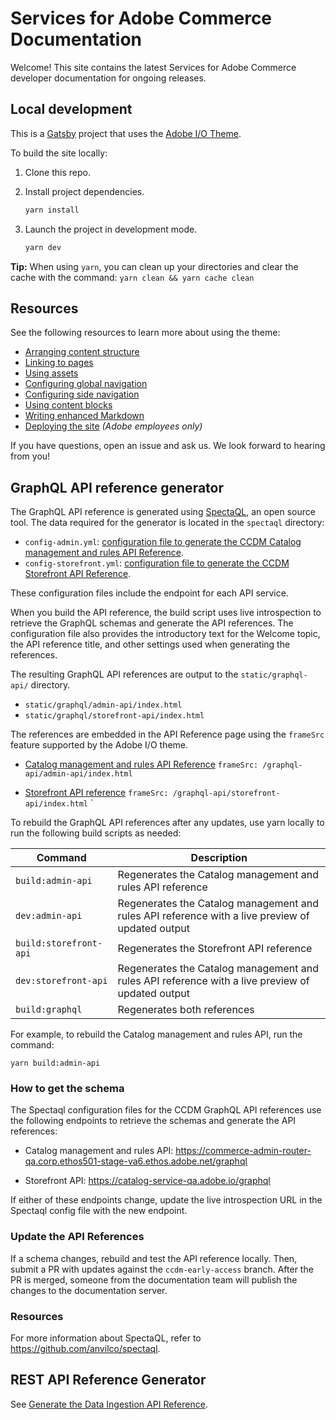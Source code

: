 # Services for Adobe Commerce Documentation

Welcome! This site contains the latest Services for Adobe Commerce developer documentation for ongoing releases.

## Local development

This is a [Gatsby](https://www.gatsbyjs.com/) project that uses the [Adobe I/O Theme](https://github.com/adobe/aio-theme).

To build the site locally:

1. Clone this repo.
1. Install project dependencies.

   ```bash
   yarn install
   ```

1. Launch the project in development mode.

   ```bash
   yarn dev
   ```

**Tip:** When using `yarn`, you can clean up your directories and clear the cache with the command: `yarn clean && yarn cache clean`

## Resources

See the following resources to learn more about using the theme:

- [Arranging content structure](https://github.com/adobe/aio-theme#content-structure)
- [Linking to pages](https://github.com/adobe/aio-theme#links)
- [Using assets](https://github.com/adobe/aio-theme#assets)
- [Configuring global navigation](https://github.com/adobe/aio-theme#global-navigation)
- [Configuring side navigation](https://github.com/adobe/aio-theme#side-navigation)
- [Using content blocks](https://github.com/adobe/aio-theme#jsx-blocks)
- [Writing enhanced Markdown](https://github.com/adobe/aio-theme#writing-enhanced-markdown)
- [Deploying the site](https://github.com/adobe/aio-theme#deploy-to-azure-storage-static-websites) _(Adobe employees only)_

If you have questions, open an issue and ask us. We look forward to hearing from you!

## GraphQL API reference generator

The GraphQL API reference is generated using [SpectaQL](https://github.com/anvilco/spectaql), an open source tool. The data required for the generator is located in the `spectaql` directory:

- `config-admin.yml`: [configuration file to generate the CCDM Catalog management and rules API Reference](https://github.com/AdobeDocs/commerce-services/blob/ccdm-early-access/spectaql/config-admin.yml).
- `config-storefront.yml`: [configuration file to generate the CCDM Storefront API Reference](https://github.com/AdobeDocs/commerce-services/blob/ccdm-early-access/spectaql/config-admin.yml).

These configuration files include the endpoint for each API service.

When you build the API reference, the build script uses live introspection to retrieve the GraphQL schemas and generate the API references. The configuration file also provides the introductory text for the Welcome topic, the API reference title, and other settings used when generating the references.

The resulting GraphQL API references are output to the `static/graphql-api/` directory.

- `static/graphql/admin-api/index.html`
- `static/graphql/storefront-api/index.html`

The references are embedded in the API Reference page using the `frameSrc` feature supported by the Adobe I/O theme.

- [Catalog management and rules API Reference](https://github.com/AdobeDocs/commerce-services/edit/ccdm-early-access/src/pages/composable-catalog/admin/api-reference.md) `frameSrc: /graphql-api/admin-api/index.html`

- [Storefront API reference](https://github.com/AdobeDocs/commerce-services/edit/ccdm-early-access/src/pages/composable-catalog/storefront-services/api-reference.md) `frameSrc: /graphql-api/storefront-api/index.html`
`

To rebuild the GraphQL API references after any updates, use yarn locally to run the following build scripts as needed:

Command | Description
------- |------------
`build:admin-api` | Regenerates the Catalog management and rules API reference
`dev:admin-api` | Regenerates the Catalog management and rules API reference with a live preview of updated output
`build:storefront-api` | Regenerates the Storefront API reference
`dev:storefront-api` | Regenerates the Catalog management and rules API reference with a live preview of updated output
`build:graphql` | Regenerates both references

For example, to rebuild the Catalog management and rules API, run the command:

```shell
yarn build:admin-api
```

### How to get the schema

The Spectaql configuration files for the CCDM GraphQL API references use the following endpoints to retrieve the schemas and generate the API references:

- Catalog management and rules API: https://commerce-admin-router-qa.corp.ethos501-stage-va6.ethos.adobe.net/graphql

- Storefront API: https://catalog-service-qa.adobe.io/graphql

If either of these endpoints change, update the live introspection URL in the Spectaql config file with the new endpoint.

### Update the API References

If a schema changes, rebuild and test the API reference locally.  Then, submit a PR with updates against the `ccdm-early-access` branch. After the PR is merged, someone from the documentation team will publish the changes to the documentation server.

### Resources

For more information about SpectaQL, refer to <https://github.com/anvilco/spectaql>.

## REST API Reference Generator

See [Generate the Data Ingestion API Reference](https://github.com/AdobeDocs/commerce-services/blob/ccdm-early-access/src/openapi/README.md).
